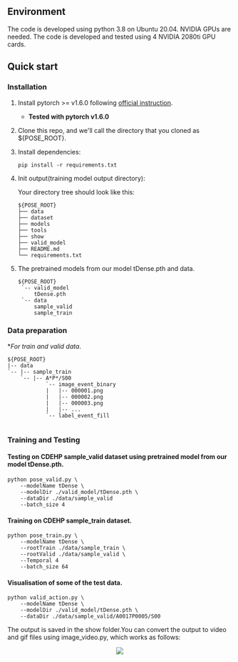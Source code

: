 ## Environment
The code is developed using python 3.8 on Ubuntu 20.04. NVIDIA GPUs are needed. The code is developed and tested using 4 NVIDIA 2080ti GPU cards. 

## Quick start
### Installation
1. Install pytorch >= v1.6.0 following [official instruction](https://pytorch.org/).  
   - **Tested with pytorch v1.6.0**
2. Clone this repo, and we'll call the directory that you cloned as ${POSE_ROOT}.
3. Install dependencies:
   ```
   pip install -r requirements.txt
   ```
4. Init output(training model output directory):

   Your directory tree should look like this:

   ```
   ${POSE_ROOT}
   ├── data
   ├── dataset
   ├── models
   ├── tools
   ├── show
   ├── valid_model 
   ├── README.md
   └── requirements.txt
   ```

7. The pretrained models from our model tDense.pth and data.
   ```
   ${POSE_ROOT}
    `-- valid_model
        tDense.pth
    `-- data
        sample_valid
        sample_train
   ```
   
### Data preparation

**For train and valid data*.
```
${POSE_ROOT}
|-- data
`-- |-- sample_train
    `-- |-- A*P*/S00
            `-- image_event_binary
            |   |-- 000001.png
            |   |-- 000002.png
            |   |-- 000003.png
            |   |-- ... 
            `-- label_event_fill
            
```

### Training and Testing

#### Testing on CDEHP sample_valid dataset using pretrained model from our model tDense.pth.
 

```
python pose_valid.py \
    --modelName tDense \
    --modelDir ./valid_model/tDense.pth \
    --dataDir ./data/sample_valid
    --batch_size 4
```

#### Training on CDEHP sample_train dataset.

```
python pose_train.py \
    --modelName tDense \
    --rootTrain ./data/sample_train \
    --rootValid ./data/sample_valid \
    --Temporal 4
    --batch_size 64
```

#### Visualisation of some of the test data.

```
python valid_action.py \
    --modelName tDense \
    --modelDir ./valid_model/tDense.pth \
    --dataDir ./data/sample_valid/A0017P0005/S00
```
The output is saved in the show folder.You can convert the output to video and gif files using image_video.py, which works as follows:
<p align='center'>
	<img src="./show.gif" style="zoom:100%;" />
</p>
